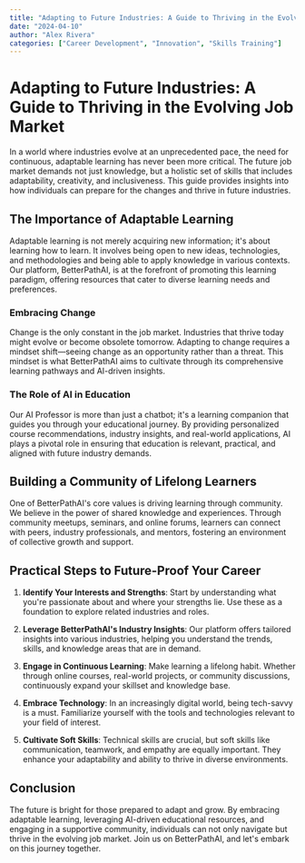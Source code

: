 ```yaml
---
title: "Adapting to Future Industries: A Guide to Thriving in the Evolving Job Market"
date: "2024-04-10"
author: "Alex Rivera"
categories: ["Career Development", "Innovation", "Skills Training"]
---
```


# Adapting to Future Industries: A Guide to Thriving in the Evolving Job Market

In a world where industries evolve at an unprecedented pace, the need for continuous, adaptable learning has never been more critical. The future job market demands not just knowledge, but a holistic set of skills that includes adaptability, creativity, and inclusiveness. This guide provides insights into how individuals can prepare for the changes and thrive in future industries.

## The Importance of Adaptable Learning

Adaptable learning is not merely acquiring new information; it's about learning how to learn. It involves being open to new ideas, technologies, and methodologies and being able to apply knowledge in various contexts. Our platform, BetterPathAI, is at the forefront of promoting this learning paradigm, offering resources that cater to diverse learning needs and preferences.

### Embracing Change

Change is the only constant in the job market. Industries that thrive today might evolve or become obsolete tomorrow. Adapting to change requires a mindset shift—seeing change as an opportunity rather than a threat. This mindset is what BetterPathAI aims to cultivate through its comprehensive learning pathways and AI-driven insights.

### The Role of AI in Education

Our AI Professor is more than just a chatbot; it's a learning companion that guides you through your educational journey. By providing personalized course recommendations, industry insights, and real-world applications, AI plays a pivotal role in ensuring that education is relevant, practical, and aligned with future industry demands.

## Building a Community of Lifelong Learners

One of BetterPathAI's core values is driving learning through community. We believe in the power of shared knowledge and experiences. Through community meetups, seminars, and online forums, learners can connect with peers, industry professionals, and mentors, fostering an environment of collective growth and support.

## Practical Steps to Future-Proof Your Career

1. **Identify Your Interests and Strengths**: Start by understanding what you're passionate about and where your strengths lie. Use these as a foundation to explore related industries and roles.
   
2. **Leverage BetterPathAI's Industry Insights**: Our platform offers tailored insights into various industries, helping you understand the trends, skills, and knowledge areas that are in demand.
   
3. **Engage in Continuous Learning**: Make learning a lifelong habit. Whether through online courses, real-world projects, or community discussions, continuously expand your skillset and knowledge base.
   
4. **Embrace Technology**: In an increasingly digital world, being tech-savvy is a must. Familiarize yourself with the tools and technologies relevant to your field of interest.
   
5. **Cultivate Soft Skills**: Technical skills are crucial, but soft skills like communication, teamwork, and empathy are equally important. They enhance your adaptability and ability to thrive in diverse environments.

## Conclusion

The future is bright for those prepared to adapt and grow. By embracing adaptable learning, leveraging AI-driven educational resources, and engaging in a supportive community, individuals can not only navigate but thrive in the evolving job market. Join us on BetterPathAI, and let's embark on this journey together.

